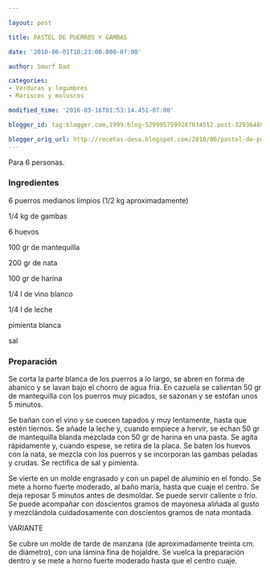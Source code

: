 ```yaml
---

layout: post

title: PASTEL DE PUERROS Y GAMBAS

date: '2010-06-01T10:23:00.000-07:00'

author: Smurf Dad

categories:
- Verduras y legumbres
- Mariscos y moluscos

modified_time: '2016-03-16T01:53:14.451-07:00'

blogger_id: tag:blogger.com,1999:blog-5299957599287034512.post-3293648802373300136

blogger_orig_url: http://recetas-desa.blogspot.com/2010/06/pastel-de-puerros-y-gambas.html
---
```


Para 6 personas.

<h3>Ingredientes</h3>

6 puerros medianos limpios (1/2 kg aproximadamente)

1/4 kg de gambas

6 huevos

100 gr de mantequilla

200 gr de nata

100 gr de harina

1/4 l de vino blanco

1/4 l de leche

pimienta blanca

sal

<h3>Preparación</h3>

Se corta la parte blanca de los puerros a lo largo, se abren en forma de abanico y se lavan bajo el chorro de agua fría. En cazuela se calientan 50 gr de mantequilla con los puerros muy picados, se sazonan y se estofan unos 5 minutos.

Se bañan con el vino y se cuecen tapados y muy lentamente, hasta que estén tiernos. Se añade la leche y, cuando empiece a hervir, se echan 50 gr de mantequilla blanda mezclada con 50 gr de harina en una pasta. Se agita rápidamente y, cuando espese, se retira de la placa. Se baten los huevos con la nata, se mezcla con los puerros y se incorporan las gambas peladas y crudas. Se rectifica de sal y pimienta.

Se vierte en un molde engrasado y con un papel de aluminio en el fondo. Se mete a horno fuerte moderado, al baño maría, hasta que cuaje el centro. Se deja reposar 5 minutos antes de desmoldar. Se puede servir caliente o frío. Se puede acompañar con doscientos gramos de mayonesa aliñada al gusto y mezclándola cuidadosamente con doscientos gramos de nata montada.

VARIANTE

Se cubre un molde de tarde de manzana (de aproximadamente treinta cm. de diámetro), con una lámina fina de hojaldre. Se vuelca la preparación dentro y se mete a horno fuerte moderado hasta que el centro cuaje.